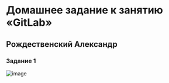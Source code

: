 # Домашнее задание к занятию «GitLab»
## Рождественский Александр

### Задание 1
![image](https://github.com/user-attachments/assets/99789b10-ccd9-4bf0-ad43-b9113b8de7ea)

